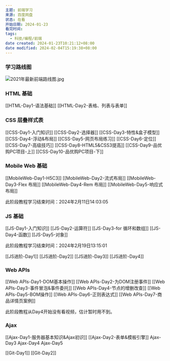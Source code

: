 ```yaml
---
主题: 前端学习
来源: 百度网盘
状态: 在看
开始日期: 2024-01-23
看完时间: 
tags:
  - 科技/编程/前端
date created: 2024-01-23T10:21:12+08:00
date modified: 2024-02-04T15:19:38+08:00
---
```

### 学习路线图

![2021年最新前端路线图.jpg](https://pictures-1323793543.cos.ap-nanjing.myqcloud.com/pics/2021%E5%B9%B4%E6%9C%80%E6%96%B0%E5%89%8D%E7%AB%AF%E8%B7%AF%E7%BA%BF%E5%9B%BE.jpg)

### HTML 基础

[[HTML-Day1-语法基础]]
[[HTML-Day2-表格、列表与表单]]

### CSS 层叠样式表

[[CSS-Day1-入门知识]]
[[CSS-Day2-选择器]]
[[CSS-Day3-特性&盒子模型]]
[[CSS-Day4-浮动&布局]]
[[CSS-Day5-网页布局练习]]
[[CSS-Day6-定位]]
[[CSS-Day7-高级技巧]]
[[CSS-Day8-HTML5&CSS3提高]]
[[CSS-Day9-品优购PC项目-上]]
[[CSS-Day10-品优购PC项目-下]]

### Mobile Web 基础

[[MobileWeb-Day1-H5C3]]
[[MobileWeb-Day2-流式布局]]
[[MobileWeb-Day3-Flex 布局]]
[[MobileWeb-Day4-Rem 布局]]
[[MobileWeb-Day5-响应式布局]]

此阶段教程学习结束时间：2024年2月11日14:03:05

### JS 基础

[[JS-Day1-入门知识]]
[[JS-Day2-运算符]]
[[JS-Day3-for 循环和数组]]
[[JS-Day4-函数]]
[[JS-Day5-对象]]

此阶段教程学习结束时间：2024年2月19日13:15:01

[[JS进阶-Day1]]
[[JS进阶-Day2]]
[[JS进阶-Day3]]
[[JS进阶-Day4]]

### Web APIs

[[Web APIs-Day1-DOM基本操作]]
[[Web APIs-Day2-为DOM注册事件]]
[[Web APIs-Day3-事件冒泡&事件委托]]
[[Web APIs-Day4-节点的增删改查]]
[[Web APIs-Day5-BOM操作]]
[[Web APIs-Day6-正则表达式]]
[[Web APIs-Day7-商品详情页案例]]

此阶段教程从Day4开始没有看视频，估计暂时用不到。

### Ajax

[[Ajax-Day1-服务器基本知识&Ajax初识]]
[[Ajax-Day2-表单&模板引擎]]
Ajax-Day3
Ajax-Day4
Ajax-Day5

[[Git-Day1]]
[[Git-Day2]]
